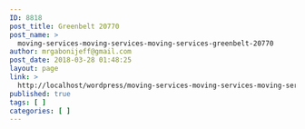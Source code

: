 ```yaml
---
ID: 8818
post_title: Greenbelt 20770
post_name: >
  moving-services-moving-services-moving-services-greenbelt-20770
author: mrgabonijeff@gmail.com
post_date: 2018-03-28 01:48:25
layout: page
link: >
  http://localhost/wordpress/moving-services-moving-services-moving-services-greenbelt-20770/
published: true
tags: [ ]
categories: [ ]
---
```

